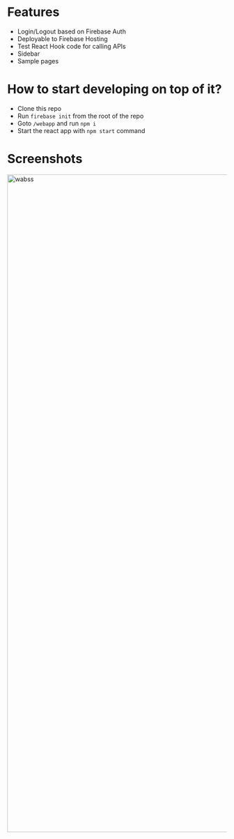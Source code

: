 # Features
- Login/Logout based on Firebase Auth
- Deployable to Firebase Hosting
- Test React Hook code for calling APIs
- Sidebar
- Sample pages

# How to start developing on top of it?
- Clone this repo
- Run `firebase init` from the root of the repo
- Goto `/webapp` and run `npm i`
- Start the react app with `npm start` command

# Screenshots
<img width="1510" alt="wabss" src="https://github.com/saadixl/Web-App-Boilerplate/assets/1633940/00f6f7a6-fcec-44ef-9f9f-240aa9b24e17">

